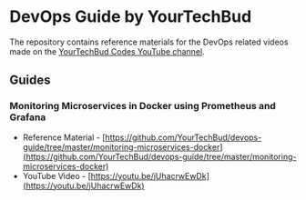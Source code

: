 # DevOps Guide by YourTechBud

The repository contains reference materials for the DevOps related videos made on the [YourTechBud Codes YouTube channel](https://www.youtube.com/channel/UCtwEIq8U94Hnd-A0kl5GkZA).

## Guides

### Monitoring Microservices in Docker using Prometheus and Grafana

- Reference Material - [https://github.com/YourTechBud/devops-guide/tree/master/monitoring-microservices-docker](https://github.com/YourTechBud/devops-guide/tree/master/monitoring-microservices-docker)
- YouTube Video - [https://youtu.be/jUhacrwEwDk](https://youtu.be/jUhacrwEwDk)
